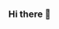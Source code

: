 ### Hi there 👋

<!--
**WuYenPei/WuYenPei** is a ✨ _special_ ✨ repository because its `README.md` (this file) appears on your GitHub profile.

目前正在學習前後端JavaScript/Ruby on Rails/SQL＾＿＾

- 🔭 I’m currently working on ...
- 🌱 I’m currently learning ...
- 👯 I’m looking to collaborate on ...
- 🤔 I’m looking for help with ...
- 💬 Ask me about ...
- 📫 How to reach me: ...
- 😄 Pronouns: ...
- ⚡ Fun fact: ...
-->
